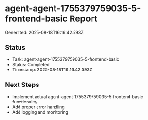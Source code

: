 # agent-agent-1755379759035-5-frontend-basic Report

Generated: 2025-08-18T16:16:42.593Z

## Status
- Task: agent-agent-1755379759035-5-frontend-basic
- Status: Completed
- Timestamp: 2025-08-18T16:16:42.593Z

## Next Steps
- Implement actual agent-agent-1755379759035-5-frontend-basic functionality
- Add proper error handling
- Add logging and monitoring
